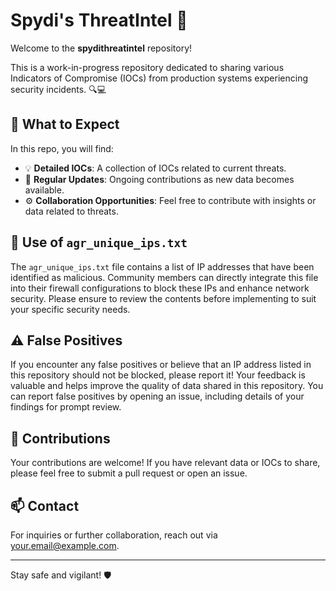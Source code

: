 # Spydi's ThreatIntel 🚨

Welcome to the **spydithreatintel** repository! 

This is a work-in-progress repository dedicated to sharing various Indicators of Compromise (IOCs) from production systems experiencing security incidents. 🔍💻

## 📁 What to Expect

In this repo, you will find:
- 💡 **Detailed IOCs**: A collection of IOCs related to current threats.
- 🔄 **Regular Updates**: Ongoing contributions as new data becomes available.
- ⚙️ **Collaboration Opportunities**: Feel free to contribute with insights or data related to threats.

## 🚫 Use of `agr_unique_ips.txt`

The `agr_unique_ips.txt` file contains a list of IP addresses that have been identified as malicious. Community members can directly integrate this file into their firewall configurations to block these IPs and enhance network security. Please ensure to review the contents before implementing to suit your specific security needs.

## ⚠️ False Positives

If you encounter any false positives or believe that an IP address listed in this repository should not be blocked, please report it! Your feedback is valuable and helps improve the quality of data shared in this repository. You can report false positives by opening an issue, including details of your findings for prompt review.

## 📝 Contributions

Your contributions are welcome! If you have relevant data or IOCs to share, please feel free to submit a pull request or open an issue.

## 📫 Contact

For inquiries or further collaboration, reach out via [your.email@example.com](mailto:your.email@example.com).

---

Stay safe and vigilant! 🛡️
